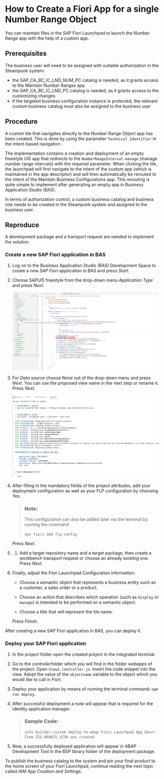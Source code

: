 <!-- loioc57cae7f62d84107aa6ccbab36663535 -->

# How to Create a Fiori App for a single Number Range Object

You can maintain files in the SAP Fiori Launchpad to launch the Number Range app with the help of a custom app.



<a name="loioc57cae7f62d84107aa6ccbab36663535__section_zk4_lbh_fxb"/>

## Prerequisites

The business user will need to be assigned with suitable authorization in the Steampunk system:

-   the SAP\_CA\_BC\_IC\_LND\_NUM\_PC catalog is needed, as it grants access to the Maintain Number Ranges app
-   the SAP\_CA\_BC\_IC\_LND\_PC catalog is needed, as it grants access to the customizing changes
-   if the targeted business configuration instance is protected, the relevant custom business catalog must also be assigned to the business user



<a name="loioc57cae7f62d84107aa6ccbab36663535__section_h3p_sbh_fxb"/>

## Procedure

A custom tile that navigates directly to the Number Range Object app has been created. This is done by using the parameter `Technical Identifier` in the intent-based navigation .

The implementation contains a creation and deployment of an empty freestyle UI5 app that redirects to the `NumberRangeInterval-manage` \(manage number range intervals\) with the required parameter. When clicking the tile, the launchpad will first navigate to the intent of the custom app \(which is maintained in the app descriptor\) and will then automatically be rerouted to the intent of the Maintain Business Configurations app. This rerouting is quite simple to implement after generating an empty app in Business Application Studio \(BAS\).

In terms of authorization control, a custom business catalog and business role needs to be created in the Steampunk system and assigned to the business user.



<a name="loioc57cae7f62d84107aa6ccbab36663535__section_qg3_5bh_fxb"/>

## Reproduce

A development package and a transport request are needed to implement the solution.



### Create a new SAP Fiori application in BAS

1.  Log on to the Business Application Studio \(BAS\) Development Space to create a new *SAP Fiori application* in BAS and press *Start*.

2.  Choose SAPUI5 freestyle from the drop-down menu *Application Type* and press *Next*.

    ![](images/controller_e4f5be1.png)

3.  For *Data source* choose *None* out of the drop-down menu and press *Next*. You can use the proposed view name in the next step or rename it. Press *Next*.

    ![](images/deploy_8984fb5.png)

4.  After filling in the mandatory fields of the project attributes, add your deployment configuration as well as your FLP configuration by choosing *Yes*.

    > ### Note:  
    > This configuration can also be added later via the terminal by running the command
    > 
    > `npx fiori add flp-config`

    Press *Next*.

5.  1.  Add a target repository name and a target package, then create a workbench transport request or choose an already existing one. Press *Next*.

6.  Finally, adjust the Fiori Launchpad Configuration information:

    -   Choose a semantic object that represents a business entity such as a customer, a sales order or a product.

    -   Choose an action that describes which operation \(such as `display` or `manage`\) is intended to be performed on a semantic object.

    -   Choose a title that will represent the tile name.


    Press *Finish*.


After creating a new SAP Fiori application in BAS, you can deploy it.



### Deploy your SAP Fiori application

1.  In the project folder open the created project in the integrated terminal.

2.  Go to the *controller*folder which you will find in the folder *webapps* of the project. Open `View1.controller.js`. Insert the code snippet into the view. Adopt the value of the `objectname` variable to the object which you would like to call in Fiori.

3.  Deploy your application by means of running the terminal command: `npm run deploy`.

4.  After successful deployment a note will appear that is required for the identity application manager.

    > ### Sample Code:  
    > ```
    > info builder:custom deploy-to-abap Fiori Launchpad App Descr Item ZIG_NROBJ5_UI5R was created
    > ```

5.  Now, a successfully deployed application will appear in ABAP Development Tool in the BSP library folder of the deployment package.


To publish the business catalog to the system and pin your final product to the home screen of your Fiori Launchpad, continue reading the next topic called *IAM App Creation and Settings*.

